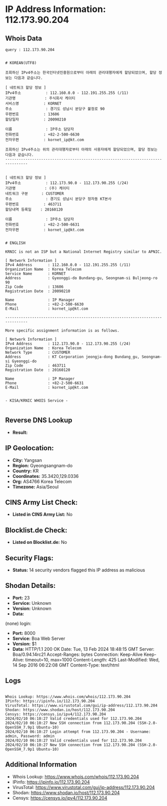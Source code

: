 # IP Address Information: 112.173.90.204

## Whois Data
```
query : 112.173.90.204


# KOREAN(UTF8)

조회하신 IPv4주소는 한국인터넷진흥원으로부터 아래의 관리대행자에게 할당되었으며, 할당 정보는 다음과 같습니다.

[ 네트워크 할당 정보 ]
IPv4주소           : 112.160.0.0 - 112.191.255.255 (/11)
기관명             : 주식회사 케이티
서비스명           : KORNET
주소               : 경기도 성남시 분당구 불정로 90
우편번호           : 13606
할당일자           : 20090210

이름               : IP주소 담당자
전화번호           : +82-2-500-6630
전자우편           : kornet_ip@kt.com

조회하신 IPv4주소는 위의 관리대행자로부터 아래의 사용자에게 할당되었으며, 할당 정보는 다음과 같습니다.
--------------------------------------------------------------------------------


[ 네트워크 할당 정보 ]
IPv4주소           : 112.173.90.0 - 112.173.90.255 (/24)
기관명             : (주) 케이티
네트워크 구분      : CUSTOMER
주소               : 경기도 성남시 분당구 정자동 KT본사
우편번호           : 463711
할당내역 등록일    : 20160120

이름               : IP주소 담당자
전화번호           : +82-2-500-6631
전자우편           : kornet_ip@kt.com


# ENGLISH

KRNIC is not an ISP but a National Internet Registry similar to APNIC.

[ Network Information ]
IPv4 Address       : 112.160.0.0 - 112.191.255.255 (/11)
Organization Name  : Korea Telecom
Service Name       : KORNET
Address            : Gyeonggi-do Bundang-gu, Seongnam-si Buljeong-ro 90
Zip Code           : 13606
Registration Date  : 20090210

Name               : IP Manager
Phone              : +82-2-500-6630
E-Mail             : kornet_ip@kt.com

--------------------------------------------------------------------------------

More specific assignment information is as follows.

[ Network Information ]
IPv4 Address       : 112.173.90.0 - 112.173.90.255 (/24)
Organization Name  : Korea Telecom
Network Type       : CUSTOMER
Address            : KT Corporation jeongja-dong Bundang_gu, Seongnam-si Gyeonggi-do
Zip Code           : 463711
Registration Date  : 20160120

Name               : IP Manager
Phone              : +82-2-500-6631
E-Mail             : kornet_ip@kt.com


- KISA/KRNIC WHOIS Service -


```
## Reverse DNS Lookup
- **Result:** 

## IP Geolocation:
- **City:** Yangsan
- **Region:** Gyeongsangnam-do
- **Country:** KR
- **Coordinates:** 35.3420,129.0336
- **Org:** AS4766 Korea Telecom
- **Timezone:** Asia/Seoul

## CINS Army List Check:
- **Listed in CINS Army List:** 
No

## Blocklist.de Check:
- **Listed on Blocklist.de:** 
No

## Security Flags:
- **Status:** 14 security vendors flagged this IP address as malicious

## Shodan Details:
- **Port:** 23
- **Service:** Unknown
- **Version:** Unknown
- **Data:** 
(none) login: 

- **Port:** 8000
- **Service:** Boa Web Server
- **Version:** $1
- **Data:** HTTP/1.1 200 OK
Date: Tue, 13 Feb 2024 18:48:15 GMT
Server: Boa/0.94.14rc21
Accept-Ranges: bytes
Connection: Keep-Alive
Keep-Alive: timeout=10, max=1000
Content-Length: 425
Last-Modified: Wed, 14 Sep 2016 06:22:08 GMT
Content-Type: text/html



## Logs
```

Whois Lookup: https://www.whois.com/whois/112.173.90.204
IPinfo: https://ipinfo.io/112.173.90.204
VirusTotal: https://www.virustotal.com/gui/ip-address/112.173.90.204
Shodan: https://www.shodan.io/host/112.173.90.204
Censys: https://censys.io/ipv4/112.173.90.204
2024/02/10 06:10:27 Valid credentials used for 112.173.90.204
2024/02/10 06:10:27 New SSH connection from 112.173.90.204 (SSH-2.0-OpenSSH_7.9p1 Ubuntu-10)
2024/02/10 06:10:27 Login attempt from 112.173.90.204 - Username: admin, Password: admin
2024/02/10 06:10:27 Valid credentials used for 112.173.90.204
2024/02/10 06:10:27 New SSH connection from 112.173.90.204 (SSH-2.0-OpenSSH_7.9p1 Ubuntu-10)

```
## Additional Information
- Whois Lookup: https://www.whois.com/whois/112.173.90.204
- IPinfo: https://ipinfo.io/112.173.90.204
- VirusTotal: https://www.virustotal.com/gui/ip-address/112.173.90.204
- Shodan: https://www.shodan.io/host/112.173.90.204
- Censys: https://censys.io/ipv4/112.173.90.204

